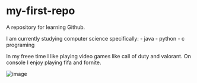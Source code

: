 # my-first-repo
A repository for learning Github.

I am currently studying computer science specifically:
      - java
      - python
      - c programing

In my freee time I like playing video games like call of duty and valorant. On console I enjoy playing fifa and fornite. 


![image](https://github.com/phasehidden/my-first-repo/assets/122298425/d8966458-2aa7-4e42-9228-436b5ccf5628)

